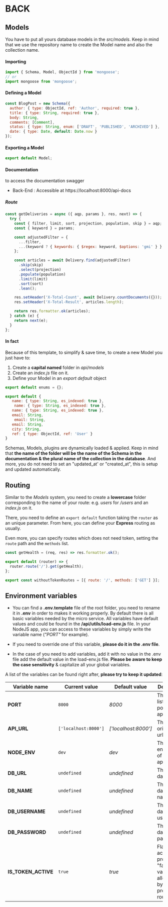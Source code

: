 # BACK

## Models

You have to put all yours database models in the _src/models_.
Keep in mind that we use the repository name to create the Model name and also the collection name.

#### Importing

```javascript
import { Schema, Model, ObjectId } from 'mongoose';
// or
import mongoose from 'mongoose';
```

#### Defining a Model

```javascript
const BlogPost = new Schema({
  author: { type: ObjectId, ref: 'Author', required: true },
  title: { type: String, required: true },
  body: String,
  comments: [Comment],
  status: { type: String, enum: ['DRAFT', 'PUBLISHED', 'ARCHIVED'] },
  date: { type: Date, default: Date.now }
});
```

#### Exporting a Model

```javascript
export default Model;
```

#### Documentation

to access the documentation swagger

- Back-End : Accessible at https://localhost:8000/api-docs

##### Route

```javascript
const getDeliveries = async ({ aqp, params }, res, next) => {
  try {
    const { filter, limit, sort, projection, population, skip } = aqp;
    const { keyword } = params;

    const adjustedFilter = {
      ...filter,
      ...(keyword ? { keywords: { $regex: keyword, $options: 'gmi' } } : {})
    };

    const articles = await Delivery.find(adjustedFilter)
      .skip(skip)
      .select(projection)
      .populate(population)
      .limit(limit)
      .sort(sort)
      .lean();

    res.setHeader('X-Total-Count', await Delivery.countDocuments({}));
    res.setHeader('X-Total-Result', articles.length);

    return res.formatter.ok(articles);
  } catch (e) {
    return next(e);
  }
};
```

#### In fact

Because of this template, to simplify & save time, to create a new Model you just have to:

1.  Create a **capital named** folder in _api/models_
2.  Create an _index.js_ file on it.
3.  Define your Model in an _export default_ object

```javascript
export default enums = {};

export default {
   name: { type: String, es_indexed: true },
    name: { type: String, es_indexed: true },
   name: { type: String, es_indexed: true },
   email: String,
    email: String,
   email: String,
   city: String,
   ref: { type: ObjectId, ref: 'User' }
}
```

Schemas, Models, plugins are dynamically loaded & applied. Keep in mind that **the name of the folder will be the name of the Schema in the documentation & the plural name of the collection in the database**. And more, you do not need to set an "updated_at' or "created_at", this is setup and updated automatically.

## Routing

Similar to the _Models_ system, you need to create a **lowercase** folder corresponding to the name of your route: e.g. _users_ for _/users_ and an _index.js_ on it.

There, you need to define an `export default` function taking the `router` as an unique parameter. From here, you can define your **Express** routing as usually.

Even more, you can specify routes which does not need token, setting the `route` path and the `methods` list.

```javascript
const getHealth = (req, res) => res.formatter.ok();

export default (router) => {
  router.route('/').get(getHealth);
};

export const withoutTokenRoutes = [{ route: '/', methods: ['GET'] }];
```

## Environment variables

- You can find a **.env.template** file of the root folder, you need to rename it in **.env** in order to makes it working properly. By default there is all basic variables needed by the micro service. All variables have default values and could be found in the **/api/utils/load-env.js** file. In your NodeJS app, you can access to these variables by simply write the variable name (_"PORT"_ for example).

- If you need to override one of this variable, **please do it in the .env file**.

- In the case of you need to add variables, add it with no value in the .env file add the default value in the load-env.js file. **Please be aware to keep the case sensitivity** & capitalize all your global variables.

A list of the variables can be found right after, **please try to keep it updated**:

| Variable name       | Current value                     | Default value                     | Description                                                                            |
| ------------------- | --------------------------------- | --------------------------------- | -------------------------------------------------------------------------------------- |
| **PORT**            | `8000`                            | _8000_                            | The listening port of the application                                               |
| **API_URL**         | `['localhost:8000']`              | _['localhost:8000']_                     | The CORS origin list of url                                                            |
| **NODE_ENV**        | `dev`                             | _dev_                             | The environment of the application                                                    |                                                               |
| **DB_URL**          | `undefined`                       | _undefined_                       | The mongo database url                                                                 |
| **DB_NAME**         | `undefined`                       | _undefined_                       | The mongo database name                                                                |
| **DB_USERNAME**     | `undefined`                       | _undefined_                       | The mongo database username                                                            |
| **DB_PASSWORD**     | `undefined`                       | _undefined_                       | The mongo database password                                                            |
| **IS_TOKEN_ACTIVE** | `true`                            | _true_                            | Flag to active token protection, "false" value allowing to bypass all protected routes |

